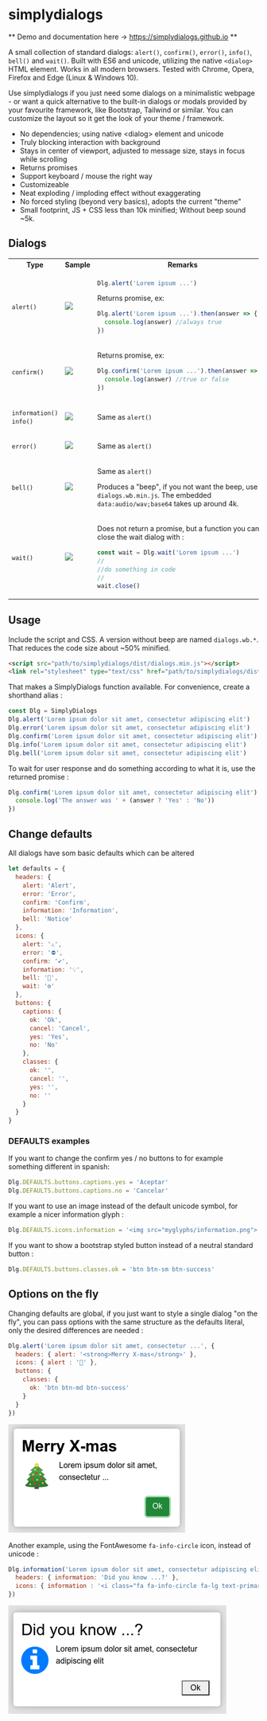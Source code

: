 # simplydialogs

** Demo and documentation here -> https://simplydialogs.github.io **

A small collection of standard dialogs: ```alert()```, ```confirm()```, ```error()```, ```info()```, ```bell()``` and ```wait()```. 
Built with ES6 and unicode, utilizing the native ```<dialog>``` HTML element. Works in all modern browsers. Tested with Chrome, 
Opera, Firefox and Edge (Linux & Windows 10). 

Use simplydialogs if you just need some dialogs on a minimalistic webpage - or want a quick alternative to the built-in dialogs or modals 
provided by your favourite framework, like Bootstrap, Tailwind or similar. You can customize the layout so it get the look of your theme / framework. 

* No dependencies; using native &lt;dialog> element and unicode</li>
* Truly blocking interaction with background
* Stays in center of viewport, adjusted to message size, stays in focus while scrolling
* Returns promises
* Support keyboard / mouse the right way
* Customizeable
* Neat exploding / imploding effect without exaggerating
* No forced styling (beyond very basics), adopts the current "theme"
* Small footprint, JS + CSS less than 10k minified; Without beep sound ~5k.

## Dialogs
<table>
<tr>
<th>Type</th>
<th>Sample</th>
<th>Remarks</th>
</tr>
<tr>
<td>

```alert()```

</td>
<td><img src="assets/alert.png" width="150"></td>
<td>

```javascript
Dlg.alert('Lorem ipsum ...')
```

Returns promise, ex: 

```javascript
Dlg.alert('Lorem ipsum ...').then(answer => { 
  console.log(answer) //always true 
})
```

</td>
</tr>
<tr>
<td>

```confirm()```

</td>
<td><img src="assets/confirm.png" width="150"></td>
<td>

Returns promise, ex: 

```javascript
Dlg.confirm('Lorem ipsum ...').then(answer => { 
  console.log(answer) //true or false
})
```
</td>
</tr>
<tr>
<td>

```information()```<br>```info()```

</td>
<td><img src="assets/information.png" width="150"></td>
<td>

Same as ```alert()```

</td>
</tr>
<tr>
<td>

```error()```

</td>
<td><img src="assets/error.png" width="150"></td>
<td>

Same as ```alert()```

</td>
</tr>
<tr>
<td>

```bell()```

</td>
<td><img src="assets/bell.png" width="150"></td>
<td>

Same as ```alert()```

Produces a "beep", if you not want the beep, use ```dialogs.wb.min.js```. The embedded ```data:audio/wav;base64``` takes up around 4k.  

</td>
</tr>
<tr>
<td>

```wait()```

</td>
<td><img src="assets/wait.png" width="150"></td>
<td>

Does not return a promise, but a function you can close the wait dialog with : 

```javascript
const wait = Dlg.wait('Lorem ipsum ...')
//
//do something in code
//
wait.close()
```

</td>
</tr>
</table>

## Usage
Include the script and CSS. A version without beep are named ```dialogs.wb.*```. That reduces the code size about ~50% minified.

```html
<script src="path/to/simplydialogs/dist/dialogs.min.js"></script>
<link rel="stylesheet" type="text/css" href="path/to/simplydialogs/dist/dialogs.min.css">
```

That makes a SimplyDialogs function available. For convenience, create a shorthand alias :

```javascript
const Dlg = SimplyDialogs
Dlg.alert('Lorem ipsum dolor sit amet, consectetur adipiscing elit')
Dlg.error('Lorem ipsum dolor sit amet, consectetur adipiscing elit')
Dlg.confirm('Lorem ipsum dolor sit amet, consectetur adipiscing elit')
Dlg.info('Lorem ipsum dolor sit amet, consectetur adipiscing elit')
Dlg.bell('Lorem ipsum dolor sit amet, consectetur adipiscing elit')
```

To wait for user response and do something according to what it is, use the returned promise :

```javascript
Dlg.confirm('Lorem ipsum dolor sit amet, consectetur adipiscing elit').then(answer => {
  console.log('The answer was ' + (answer ? 'Yes' : 'No'))
})
```

## Change defaults
All dialogs have som basic defaults which can be altered

```javascript
let defaults = {
  headers: {
    alert: 'Alert',
    error: 'Error',
    confirm: 'Confirm',
    information: 'Information',
    bell: 'Notice'
  },
  icons: {
    alert: '⚠',
    error: '⛔',
    confirm: '✔️',
    information: '💡',
    bell: '🔔',
    wait: '⚙️'
  },
  buttons: {
    captions: {
      ok: 'Ok',
      cancel: 'Cancel',
      yes: 'Yes',
      no: 'No'
    },
    classes: {
      ok: '',
      cancel: '',
      yes: '',
      no: ''
    }
  }
}
```
### DEFAULTS examples

If you want to change the confirm yes / no buttons to for example something different in spanish:

```javascript
Dlg.DEFAULTS.buttons.captions.yes = 'Aceptar'
Dlg.DEFAULTS.buttons.captions.no = 'Cancelar'
```
If you want to use an image instead of the default unicode symbol, for example a nicer information glyph :

```javascript
Dlg.DEFAULTS.icons.information = '<img src="myglyphs/information.png">'
```
If you want to show a bootstrap styled button instead of a neutral standard button :

```javascript
Dlg.DEFAULTS.buttons.classes.ok = 'btn btn-sm btn-success'
```

## Options on the fly
Changing defaults are global, if you just want to style a single dialog "on the fly", you can pass options with the same structure as the defaults 
literal, only the desired differences are needed :

```javascript
Dlg.alert('Lorem ipsum dolor sit amet, consectetur ...', {
  headers: { alert: '<strong>Merry X-mas</strong>' },
  icons: { alert : '🎄' },
  buttons: {
    classes: {
      ok: 'btn btn-md btn-success'
    }
  }
})
```
![Custom](assets/custom-alert.png "Example of alert with options")

Another example, using the FontAwesome ```fa-info-circle``` icon, instead of unicode :

```javascript
Dlg.information('Lorem ipsum dolor sit amet, consectetur adipiscing elit', {
  headers: { information: 'Did you know ...?' },
  icons: { information : '<i class="fa fa-info-circle fa-lg text-primary"></i>' },
})
```

![Custom](assets/information-with-fa-icon.png "Example of Info with custom icon and alternative header")


